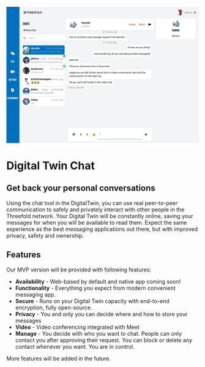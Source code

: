 ![](img/screenchat.jpg)

# Digital Twin Chat

## Get back your personal conversations

Using the chat tool in the DigitalTwin, you can use real peer-to-peer communication to safely and privately interact with other people in the Threefold network. Your Digital Twin will be constantly online, saving your messages for when you will be available to read them. Expect the same experience as the best messaging applications out there, but with improved privacy, safety and ownership.

## Features

Our MVP version will be provided with following features:

- **Availability** - Web-based by default and native app coming soon!
- **Functionality** - Everything you expect from modern convenient messaging app.
- **Secure** - Runs on your Digital Twin capacity with end-to-end encryption, fully open-source.
- **Privacy** - You and only you can decide where and how to store your messages
- **Video** - Video conferencing integrated with Meet
- **Manage** - You decide with who you want to chat. People can only contact you after approving their request. You can block or delete any contact whenever you want. You are in control. 

More features will be added in the future.
